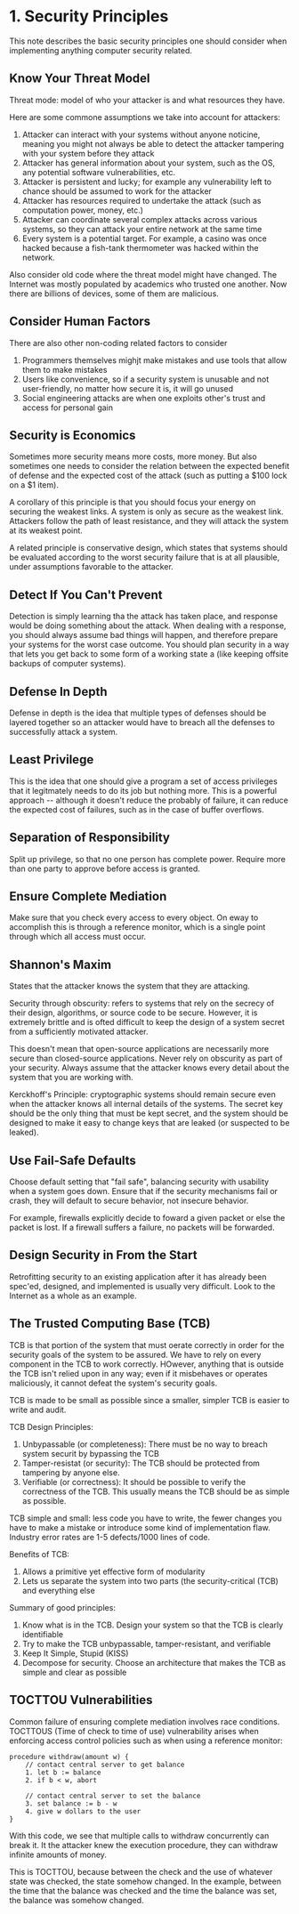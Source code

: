 # 1. Security Principles
This note describes the basic security principles one should consider when implementing anything computer security related.

## Know Your Threat Model
Threat mode: model of who your attacker is and what resources they have. 

Here are some commone assumptions we take into account for attackers:

1. Attacker can interact with your systems without anyone noticine, meaning you might not always be able to detect the attacker tampering with your system before they attack
2. Attacker has general information about your system, such as the OS, any potential software vulnerabilities, etc.
3. Attacker is persistent and lucky; for example any vulnerability left to chance should be assumed to work for the attacker
4. Attacker has resources required to undertake the attack (such as computation power, money, etc.)
5. Attacker can coordinate several complex attacks across various systems, so they can attack your entire network at the same time
6. Every system is a potential target. For example, a casino was once hacked because a fish-tank thermometer was hacked within the network.

Also consider old code where the threat model might have changed. The Internet was mostly populated by academics who trusted one another. Now there are billions of devices, some of them are malicious.

## Consider Human Factors
There are also other non-coding related factors to consider

1. Programmers themselves mighjt make mistakes and use tools that allow them to make mistakes
2. Users like convenience, so if a security system is unusable and not user-friendly, no matter how secure it is, it will go unused
3. Social engineering attacks are when one exploits other's trust and access for personal gain

## Security is Economics
Sometimes more security means more costs, more money. But also sometimes one needs to consider the relation between the expected benefit of defense and the expected cost of the attack (such as putting a $100 lock on a $1 item). 

A corollary of this principle is that you should focus your energy on securing the weakest links. A system is only as secure as the weakest link. Attackers follow the path of least resistance, and they will attack the system at its weakest point. 

A related principle is conservative design, which states that systems should be evaluated according to the worst security failure that is at all plausible, under assumptions favorable to the attacker. 

## Detect If You Can't Prevent
Detection is simply learning tha the attack has taken place, and response would be doing something about the attack. When dealing with a response, you should always assume bad things will happen, and therefore prepare your systems for the worst case outcome. You should plan security in a way that lets you get back to some form of a working state a (like keeping offsite backups of computer systems).

## Defense In Depth
Defense in depth is the idea that multiple types of defenses should be layered together so an attacker would have to breach all the defenses to successfully attack a system.

## Least Privilege
This is the idea that one should give a program a set of access privileges that it legitmately needs to do its job but nothing more. This is a powerful approach -- although it doesn't reduce the probably of failure, it can reduce the expected cost of failures, such as in the case of buffer overflows.

## Separation of Responsibility
Split up privilege, so that no one person has complete power. Require more than one party to approve before access is granted. 

## Ensure Complete Mediation
Make sure that you check every access to every object. On eway to accomplish this is through a reference monitor, which is a single point through which all access must occur.

## Shannon's Maxim
States that the attacker knows the system that they are attacking. 

Security through obscurity: refers to systems that rely on the secrecy of their design, algorithms, or source code to be secure. However, it is extremely brittle and is ofted difficult to keep the design of a system secret from a sufficiently motivated attacker. 

This doesn't mean that open-source applications are necessarily more secure than closed-source applications. Never rely on obscurity as part of your security. Always assume that the attacker knows every detail about the system that you are working with. 

Kerckhoff's Principle: cryptographic systems should remain secure even when the attacker knows all internal details of the systems. The secret key should be the only thing that must be kept secret, and the system should be designed to make it easy to change keys that are leaked (or suspected to be leaked). 

## Use Fail-Safe Defaults
Choose default setting that "fail safe", balancing security with usability when a system goes down. Ensure that if the security mechanisms fail or crash, they will default to secure behavior, not insecure behavior.

For example, firewalls explicitly decide to foward a given packet or else the packet is lost. If a firewall suffers a failure, no packets will be forwarded. 

## Design Security in From the Start
Retrofitting security to an existing application after it has already been spec'ed, designed, and implemented is usually very difficult. Look to the Internet as a whole as an example.

## The Trusted Computing Base (TCB)
TCB is that portion of the system that must oerate correctly in order for the security goals of the system to be assured. We have to rely on every component in the TCB to work correctly. HOwever, anything that is outside the TCB isn't relied upon in any way; even if it misbehaves or operates maliciously, it cannot defeat the system's security goals. 

TCB is made to be small as possible since a smaller, simpler TCB is easier to write and audit. 

TCB Design Principles: 
1. Unbypassable (or completeness): There must be no way to breach system securit by bypassing the TCB
2. Tamper-resistat (or security): The TCB should be protected from tampering by anyone else. 
3. Verifiable (or correctness): It should be possible to verify the correctness of the TCB. This usually means the TCB should be as simple as possible.

TCB simple and small: less code you have to write, the fewer changes you have to make a mistake or introduce some kind of implementation flaw. Industry error rates are 1-5 defects/1000 lines of code. 

Benefits of TCB:
1. Allows a primitive yet effective form of modularity
2. Lets us separate the system into two parts (the security-critical (TCB) and everything else

Summary of good principles:
1. Know what is in the TCB. Design your system so that the TCB is clearly identifiable
2. Try to make the TCB unbypassable, tamper-resistant, and verifiable
3. Keep It Simple, Stupid (KISS)
4. Decompose for security. Choose an architecture that makes the TCB as simple and clear as possible

## TOCTTOU Vulnerabilities
Common failure of ensuring complete mediation involves race conditions. TOCTTOUS (Time of check to time of use) vulnerability arises when enforcing access control policies such as when using a reference monitor:

```
procedure withdraw(amount w) {
    // contact central server to get balance
    1. let b := balance
    2. if b < w, abort
   
    // contact central server to set the balance
    3. set balance := b - w
    4. give w dollars to the user
}
```

With this code, we see that multiple calls to withdraw concurrently can break it. It the attacker knew the execution procedure, they can withdraw infinite amounts of money.

This is TOCTTOU, because between the check and the use of whatever state was checked, the state somehow changed. In the example, between the time that the balance was checked and the time the balance was set, the balance was somehow changed. 
